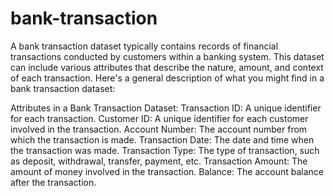 # bank-transaction
A bank transaction dataset typically contains records of financial transactions conducted by customers within a banking system. This dataset can include various attributes that describe the nature, amount, and context of each transaction. Here's a general description of what you might find in a bank transaction dataset:

Attributes in a Bank Transaction Dataset:
Transaction ID: A unique identifier for each transaction.
Customer ID: A unique identifier for each customer involved in the transaction.
Account Number: The account number from which the transaction is made.
Transaction Date: The date and time when the transaction was made.
Transaction Type: The type of transaction, such as deposit, withdrawal, transfer, payment, etc.
Transaction Amount: The amount of money involved in the transaction.
Balance: The account balance after the transaction.
